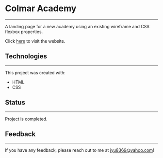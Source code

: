 # Colmar Academy
---
A landing page for a new academy using an existing wireframe and CSS flexbox properties.

Click [here](https://yuj94.github.io/colmar-academy/) to visit the website.

## Technologies
---
This project was created with:
- HTML
- CSS

## Status
---
Project is completed.

## Feedback
---
If you have any feedback, please reach out to me at <jyu8369@yahoo.com>!